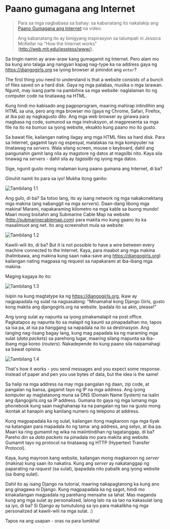 # Paano gumagana ang Internet

> Para sa mga nagbabasa sa bahay: sa kabanatang ito nakalakip ang [Paano Gumagana ang Internet](https://www.youtube.com/watch?v=oM9yAA09wdc) na video.
> 
> Ang kabanatang ito ay binigyang inspirasyon sa talumpati ni Jessica McKellar na "How the Internet works" (http://web.mit.edu/jesstess/www/).

Sa tingin namin ay araw-araw kang gumagamit ng Internet. Pero alam mo ba kung ano talaga ang nangyari kapag nag-type ka na address gaya ng https://djangogirls.org sa iyong browser at pinindot ang `enter`?

The first thing you need to understand is that a website consists of a bunch of files saved on a hard disk. Gaya ng mga palabas, musika o mga larawan. Ngunit, may isang parte na pambihira sa mga website: naglalaman ito ng computer code na tinatawag na HTML.

Kung hindi mo kabisado ang pagpoprogram, maaring mahirap intindihin ang HTML sa una, pero ang mga browser mo (gaya ng Chrome, Safari, Firefox, at iba pa) ay nagkagusto dito. Ang mga web browser ay ginawa para magbasa ng code, sumunod sa mga instruksyon, at magpresenta sa mga file na ito na bumuo sa iyong website, eksakto kung paano mo ito gusto.

Sa bawat file, kailangan nating ilagay ang mga HTML files sa hard disk. Para sa Internet, gagamit tayo ng espesyal, malalakas na mga kompyuter na tinatawag na *servers*. Wala silang screen, mouse o keyboard, dahil ang pangunahin gamit lang nila ay magstore ng datos at magsilbi nito. Kaya sila tinawag na *servers* - dahil sila ay *tagasilbi* ng iyong mga datos.

Sige, ngunit gusto mong malaman kung paano gumana ang Internet, di ba?

Ginuhit namit ito para sa iyo! Mukha itong ganito:

![Tambilang 1.1](images/internet_1.png)

Ang gulo, di ba? Sa totoo lang, ito ay isang network ng mga nakakonektang mga makina (ang nabanggit na mga *servers*). Daan-dang libong mga makina! Marami, napakaraming kilometro na mga kable sa buong mundo! Maari mong bisitahin ang Submarine Cable Map na website (http://submarinecablemap.com) para makita mo kung gaano ito ka masalimuot ang net. Ito ang screenshot mula sa website:

![Tambilang 1.2](images/internet_3.png)

Kawili-wili ito, di ba? But it is not possible to have a wire between every machine connected to the Internet. Kaya, para maabot ang mga makina (halimbawa, ang makina kung saan naka-save ang https://djangogirls.org) kailangan nating magpasa ng request sa napakarami at iba-ibang mga makina.

Maging kagaya ito ito:

![Tambilang 1.3](images/internet_2.png)

Isipin na kung magtatype ka ng https://djangogirls.org, ikaw ay nagpapadala ng sulat na nagsasabing: "Minamahal kong Django Girls, gusto kong makita ang djangogirls.org na website. Ipadala ito sa akin, please!"

Ang iyong sulat ay napunta sa iyong pinakamalapit na post office. Pagkatapos ay napunta ito sa malapit ng kaunti sa pinapadalhan mo, tapos sa isa pa, at isa pa hanggang sa napadala na ito sa destinasyon. Ang tanging nag-iisang bagay lang, kung mag papadala ka ng maraming mga sulat (*data packets*) sa parehong lugar, maaring silang mapunta sa iba-ibang mga koreo (*routers*). Nakadepende ito kung paano sila naipamahagi sa bawat opisina.

![Tambilang 1.4](images/internet_4.png)

That's how it works - you send messages and you expect some response. Instead of paper and pen you use bytes of data, but the idea is the same!

Sa halip na mga address na may mga pangalan ng daan, zip code, at pangalan ng bansa, gagamit tayo ng IP na mga address. Ang iyong komputer ay magtatanong muna sa DNS (Domain Name System) na isalin ang djangogirls.org sa IP address. Gumana ito gaya ng mga lumang mga phonebook kung saan maghahanap ka na pangalan ng tao na gusto mong ikontak at hanapin ang kanilang numero ng telepono at address.

Kung magpapadala ka ng sulat, kailangan itong magkaroon nga mga tiyak na katangian para mapadala ito ng tama: ang address, ang selyo, at iba pa. Maari ka ring gumamit ng wika na maiintindihan ng tagatanggap, di ba? Pareho din sa *data packets* na pinadala mo para makita ang website. Gumamit tayo ng protocol na tinatawag ng HTTP (Hypertext Transfer Protocol).

Kaya, kung mayroon kang website, kailangan mong magkaroon ng *server* (makina) kung saan ito nakatira. Kung ang *server* ay nakatanggap ng paparating na *request* (sa sulat), ipapadala nito pabalik ang iyong website (sa ibang sulat).

Dahil ito ay isang Django na tutorial, maaring nakapagtanong ka kung ano ang ginagawa ni Django. Kung magpapadala ka ng sagot, hindi mo kinakailangan magpadala ng parehang mensahe sa lahat. Mas maganda kung ang mga sulat ay personalized, lalong lalo na sa tao na kakasulat lang sa iyo, di ba? Si Django ay tumutulong sa iyo para makalikha ng mga personalized at kawili-wili na mga sulat. :)

Tapos na ang usapan - oras na para lumikha!